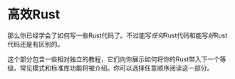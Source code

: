 # 高效Rust
那么你已经学会了如何写一些Rust代码了。不过能写*任何*Rust代码和能写*好*Rust代码还是有区别的。

这个部分包含一些相对独立的教程，它们向你展示如何将你的Rust带入下一个等级。常见模式和标准库功能将被介绍。你可以选择任意顺序阅读这一部分。
